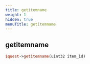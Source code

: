 ```yaml
---
title: getitemname
weight: 1
hidden: true
menuTitle: getitemname
---
```

## getitemname
```perl
$quest->getitemname(uint32 item_id)
```